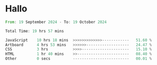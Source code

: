 # Hallo
<!--START_SECTION:waka-->

```rust
From: 19 September 2024 - To: 19 October 2024

Total Time: 19 hrs 57 mins

JavaScript    10 hrs 18 mins  >>>>>>>>>>>>>------------   51.60 %
Artboard      4 hrs 53 mins   >>>>>>-------------------   24.47 %
CSS           3 hrs           >>>>---------------------   15.10 %
HTML          1 hr 40 mins    >>-----------------------   08.40 %
Other         0 secs          -------------------------   00.01 %
```

<!--END_SECTION:waka-->
